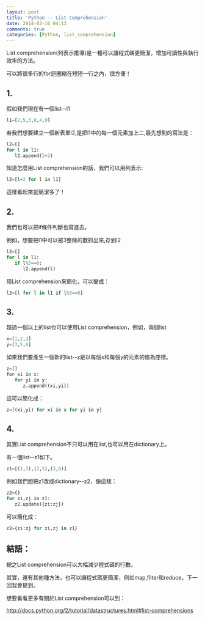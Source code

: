 ```yaml
---
layout: post
title: 'Python -- List Comprehension'
date: 2014-02-16 04:13
comments: true
categories: [Python, list_comprehension]
---
```


List comprehension(列表示推導)是一種可以讓程式碼更簡潔，增加可讀性與執行效率的方法。

可以將很多行的for迴圈縮在短短一行之內，很方便！


## 1.

假如我們現在有一個list--l1


```python
l1=[2,5,3,8,4,9]

```

若我們想要建立一個新表單l2,是把l1中的每一個元素加上二,最先想到的寫法是：


```python
l2=[]
for l in l1: 
   l2.append(l+2) 

```

知道怎麼用List comprehension的話，我們可以用列表示: 


```python
l2=[l+2 for l in l1] 

```

這樣看起來就簡潔多了！

<!--more-->

## 2.

我們也可以把if條件判斷也寫進去。

例如，想要把l1中可以被3整除的數抓出來,存到l2


```python
l2=[]
for l in l1: 
   if l%3==0:
      l2.append(l)

```

用List comprehension來簡化，可以變成：


```python
l2=[l for l in l1 if l%3==0]

```


## 3.

超過一個以上的list也可以使用List comprehension，例如，兩個list


```python
x=[1,2,3]
y=[3,5,6]

```

如果我們要產生一個新的list--z是以每個x和每個y的元素的值為座標。


```python
z=[]
for xi in x:
   for yi in y:
      z.append((xi,yi))

```

這可以簡化成：


```python
z=[(xi,yi) for xi in x for yi in y] 

```


## 4.

其實List comprehension不只可以用在list,也可以用在dictionary上。

有一個list--z1如下。


```python
z1=[(1,3),(2,5),(3,6)]

```

例如我們想把z1改成dictionary--z2，像這樣：


```python
z2={}
for zi,zj in z1:
   z2.update({zi:zj})

```

可以簡化成：


```python
z2={zi:zj for zi,zj in z1} 

```


## 結語：

總之List comprehension可以大幅減少程式碼的行數。

其實，還有其他種方法，也可以讓程式碼更簡潔，例如map,filter和reduce，下一回我會提到。


想要看看更多有關於List comprehension可以到：

http://docs.python.org/2/tutorial/datastructures.html#list-comprehensions




